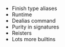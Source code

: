 - Finish type aliases
- Runtime
- Dealias command
- Purity in signatures
- Reisters
- Lots more builtins